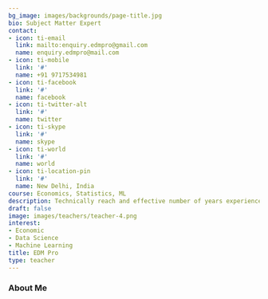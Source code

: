 ```yaml
---
bg_image: images/backgrounds/page-title.jpg
bio: Subject Matter Expert
contact:
- icon: ti-email
  link: mailto:enquiry.edmpro@gmail.com
  name: enquiry.edmpro@mail.com
- icon: ti-mobile
  link: '#'
  name: +91 9717534981
- icon: ti-facebook
  link: '#'
  name: facebook
- icon: ti-twitter-alt
  link: '#'
  name: twitter
- icon: ti-skype
  link: '#'
  name: skype
- icon: ti-world
  link: '#'
  name: world
- icon: ti-location-pin
  link: '#'
  name: New Delhi, India
course: Economics, Statistics, ML
description: Technically reach and effective number of years experience in the domain.
draft: false
image: images/teachers/teacher-4.png
interest:
- Economic
- Data Science
- Machine Learning 
title: EDM Pro
type: teacher
---
```


### About Me

